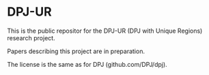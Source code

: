 DPJ-UR
======

This is the public repositor for the DPJ-UR (DPJ with Unique Regions) research project.  

Papers describing this project are in preparation.

The license is the same as for DPJ (github.com/DPJ/dpj).
